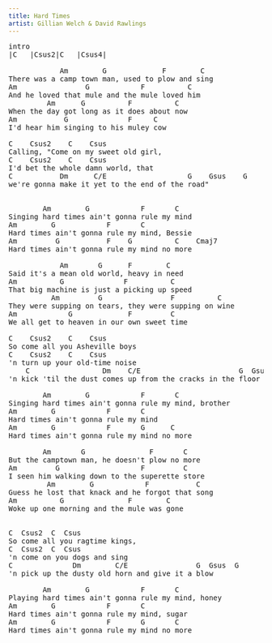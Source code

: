 ```yaml
---
title: Hard Times
artist: Gillian Welch & David Rawlings
---
```

<pre>
intro 
|C   |Csus2|C   |Csus4| 

            Am        G             F        C
There was a camp town man, used to plow and sing
Am                G            F          C
And he loved that mule and the mule loved him
         Am      G          F          C
When the day got long as it does about now
Am           G              F     C
I'd hear him singing to his muley cow

C    Csus2    C    Csus 
Calling, "Come on my sweet old girl,
C    Csus2    C    Csus 
I'd bet the whole damn world, that
C           Dm      C/E                   G    Gsus    G
we're gonna make it yet to the end of the road"


        Am        G            F       C  
Singing hard times ain't gonna rule my mind
Am        G            F       C          
Hard times ain't gonna rule my mind, Bessie
Am         G           F    G          C    Cmaj7
Hard times ain't gonna rule my mind no more

            Am       G      F        C  
Said it's a mean old world, heavy in need
Am          G              F          C   
That big machine is just a picking up speed
          Am         G                F          C  
They were supping on tears, they were supping on wine
Am            G             F         C  
We all get to heaven in our own sweet time

C    Csus2    C    Csus 
So come all you Asheville boys
C    Csus2    C    Csus 
'n turn up your old-time noise
    C                 Dm    C/E                       G  Gsus  G
'n kick 'til the dust comes up from the cracks in the floor

        Am        G            F       C           
Singing hard times ain't gonna rule my mind, brother
Am        G            F       C
Hard times ain't gonna rule my mind
Am        G            F       G      C
Hard times ain't gonna rule my mind no more

        Am       G               F       C
But the camptown man, he doesn't plow no more
Am         G                   F         C   
I seen him walking down to the superette store
         Am        G            F           C  
Guess he lost that knack and he forgot that song
Am          G               F        C  
Woke up one morning and the mule was gone


C  Csus2  C  Csus 
So come all you ragtime kings,
C  Csus2  C  Csus 
'n come on you dogs and sing
C              Dm        C/E                G  Gsus  G
'n pick up the dusty old horn and give it a blow

        Am        G            F       C
Playing hard times ain't gonna rule my mind, honey
Am        G            F       C         
Hard times ain't gonna rule my mind, sugar
Am        G            F       G       C
Hard times ain't gonna rule my mind no more
</pre>
